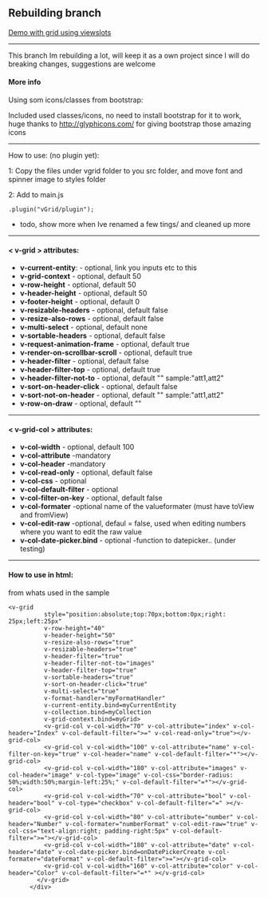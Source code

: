 Rebuilding branch
----------------------------------


[Demo with grid using viewslots](http://vegarringdal.github.io/vGrid/viewSlotsDemo001/)

---

This branch Im rebuilding a lot, will keep it as a own project since I will do breaking changes, suggestions are welcome




#### More info
Using som icons/classes from bootstrap:

Included used classes/icons, no need to install bootstrap for it to work, huge thanks to http://glyphicons.com/ for giving bootstrap those amazing icons

---

How to use: (no plugin yet):

1: Copy the files under vgrid folder to you src folder, and move font and spinner image to styles folder

2: Add to main.js
```
.plugin("vGrid/plugin");
```

* todo, show more when Ive renamed a few tings/ and cleaned up more

----

#### < v-grid > attributes:
* **v-current-entity**: - optional, link you inputs etc to this
* **v-grid-context** - optional, default 50
* **v-row-height** - optional, default 50
* **v-header-height** - optional, default 50
* **v-footer-height** - optional, default 0
* **v-resizable-headers** - optional, default false
* **v-resize-also-rows** - optional, default false
* **v-multi-select** - optional, default none
* **v-sortable-headers** - optional, default false
* **v-request-animation-frame** - optional, default true
* **v-render-on-scrollbar-scroll** - optional, default true
* **v-header-filter** - optional, default false
* **v-header-filter-top** - optional, default true
* **v-header-filter-not-to** - optional, default ""  sample:"att1,att2" 
* **v-sort-on-header-click** - optional, default false
* **v-sort-not-on-header** - optional, default ""  sample:"att1,att2" 
* **v-row-on-draw** - optional, default ""


----

#### < v-grid-col > attributes:
* **v-col-width** - optional, default 100
* **v-col-attribute** -mandatory
* **v-col-header** -mandatory
* **v-col-read-only** - optional, default false
* **v-col-css** - optional
* **v-col-default-filter** - optional
* **v-col-filter-on-key** - optional, default false
* **v-col-formater** -optional name of the valueformater (must have toView and fromView)
* **v-col-edit-raw** -optional, defaul = false, used when editing numbers where you want to edit the raw value
* **v-col-date-picker.bind** - optional -function to datepicker.. (under testing)
----

#### How to use in html:

from whats used in the sample
```
<v-grid
          style="position:absolute;top:70px;bottom:0px;right: 25px;left:25px"
          v-row-height="40"
          v-header-height="50"
          v-resize-also-rows="true"
          v-resizable-headers="true"
          v-header-filter="true"
          v-header-filter-not-to="images"
          v-header-filter-top="true"
          v-sortable-headers="true"
          v-sort-on-header-click="true"
          v-multi-select="true"
          v-format-handler="myFormatHandler"
          v-current-entity.bind=myCurrentEntity
          v-collection.bind=myCollection
          v-grid-context.bind=myGrid>
          <v-grid-col v-col-width="70" v-col-attribute="index" v-col-header="Index" v-col-default-filter=">=" v-col-read-only="true"></v-grid-col>
          <v-grid-col v-col-width="100" v-col-attribute="name" v-col-filter-on-key="true" v-col-header="name" v-col-default-filter="*"></v-grid-col>
          <v-grid-col v-col-width="180" v-col-attribute="images" v-col-header="image" v-col-type="image" v-col-css="border-radius: 50%;width:50%;margin-left:25%;" v-col-default-filter="=*"></v-grid-col>
          <v-grid-col v-col-width="70" v-col-attribute="bool" v-col-header="bool" v-col-type="checkbox" v-col-default-filter="=" ></v-grid-col>
          <v-grid-col v-col-width="80" v-col-attribute="number" v-col-header="Number" v-col-formater="numberFormat" v-col-edit-raw="true" v-col-css="text-align:right; padding-right:5px" v-col-default-filter=">="></v-grid-col>
          <v-grid-col v-col-width="180" v-col-attribute="date" v-col-header="date" v-col-date-picker.bind=onDatePickerCreate v-col-formater="dateFormat" v-col-default-filter=">="></v-grid-col>
          <v-grid-col v-col-width="160" v-col-attribute="color" v-col-header="Color" v-col-default-filter="=*" ></v-grid-col>
        </v-grid>
      </div>
```
